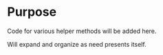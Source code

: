 # Purpose
Code for various helper methods will be added here.

Will expand and organize as need presents itself.